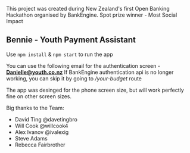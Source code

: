 This project was created during New Zealand's first Open Banking Hackathon organised by BankEngine.
Spot prize winner - Most Social Impact

## Bennie - Youth Payment Assistant

Use `npm install` & `npm start` to run the app

You can use the following email for the authentication screen - **Danielle@youth.co.nz**
If BankEngine authentication api is no longer working, you can skip it by going to _/your-budget_ route

The app was desinged for the phone screen size, but will work perfectly fine on other screen sizes.

Big thanks to the Team:

- David Ting @davetingbro
- Will Cook @willcook4
- Alex Ivanov @ivalexig
- Steve Adams
- Rebecca Fairbrother
